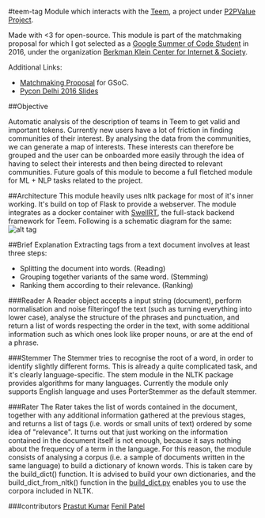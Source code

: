 #teem-tag
Module which interacts with the [Teem](https://teem.works/), a project under [P2PValue Project](https://p2pvalue.eu/). 

Made with <3 for open-source. This module is part of the matchmaking proposal for which I got selected as a [Google Summer of Code Student](https://summerofcode.withgoogle.com/projects/#5751555160539136) in 2016, under the organization [Berkman Klein Center for Internet & Society](https://cyber.law.harvard.edu/). 

Additional Links: 
* [Matchmaking Proposal](https://docs.google.com/document/d/1DwtxhYupN_e8bX13vntU7csiP4hrbZq4MftBJGhE6v0/edit?usp=sharing) for GSoC.
* [Pycon Delhi 2016 Slides](https://in.pycon.org/cfp/2016/proposals/building-an-automatic-keyphrase-extraction-system-using-nltk-in-python~e9g4b/)

##Objective

Automatic analysis of the description of teams in Teem to get valid and important tokens. Currently new users have a lot of friction in finding communities of their interest. By analysing the data from the communities, we can generate a map of interests. These interests can therefore be grouped and the user can be onboarded more easily through the idea of having to select their interests and then being directed to relevant communities. Future goals of this module to become a full fletched module for ML + NLP tasks related to the project. 

##Architecture
This module heavily uses nltk package for most of it's inner working. It's build on top of Flask to provide a webserver. The module integrates as a docker container with [SwellRT](http://swellrt.org/), the full-stack backend framework for Teem. Following is a schematic diagram for the same:
![alt tag](https://cloud.githubusercontent.com/assets/10279686/17645910/ab396276-61d0-11e6-8553-2cf8984c5c96.png)

##Brief Explanation
Extracting tags from a text document involves at least three steps: 
* Splitting the document into words. (Reading)
* Grouping together variants of the same word. (Stemming) 
* Ranking them according to their relevance. (Ranking)

###Reader
A Reader object accepts a input string (document), perform normalisation and noise filteringof the text (such as turning everything into lower case), analyse the structure of the phrases and punctuation, and return a list of words respecting the order in the text, with some additional information such as which ones look like proper nouns, or are at the end of a phrase. 

###Stemmer
The Stemmer tries to recognise the root of a word, in order to identify slightly different forms. This is already a quite complicated task, and it's clearly language-specific. The stem module in the NLTK package provides algorithms for many languages. Currently the module only supports English language and uses PorterStemmer as the default stemmer. 

###Rater
The Rater takes the list of words contained in the document, together with any additional information gathered at the previous stages, and returns a list of tags (i.e. words or small units of text) ordered by some idea of "relevance".
It turns out that just working on the information contained in the document itself is not enough, because it says nothing about the frequency of a term in the language. For this reason, the module consists of analysing a corpus (i.e. a sample of documents written in the same language) to build a dictionary of known words. This is taken care by the build_dict() function. It is advised to build your own dictionaries, and the build_dict_from_nltk() function in the [build_dict.py](https://github.com/P2Pvalue/teem-tag/blob/master/core/build_dict.py) enables you to use the corpora included in NLTK.

###contributors
[Prastut Kumar](https://github.com/prastut)
[Fenil Patel](https://github.com/patelfenil)
